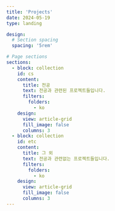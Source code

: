 ```yaml
---
title: 'Projects'
date: 2024-05-19
type: landing

design:
  # Section spacing
  spacing: '5rem'

# Page sections
sections:
  - block: collection
    id: cs
    content:
      title: 전공
      text: 전공과 관련된 프로젝트들입니다.
      filters:
        folders:
          - ko
    design:
      view: article-grid
      fill_image: false
      columns: 3
  - block: collection
    id: etc
    content:
      title: 그 외
      text: 전공과 관련없는 프로젝트들입니다.
      filters:
        folders:
          - ko
    design:
      view: article-grid
      fill_image: false
      columns: 3
---
```

